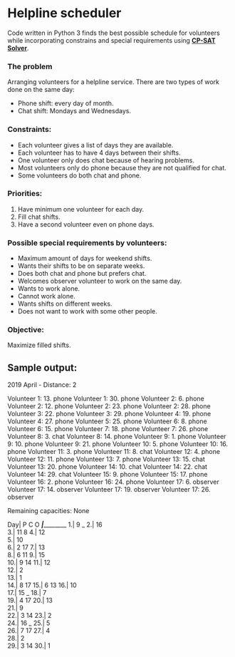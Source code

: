 # Helpline scheduler
Code written in Python 3 finds the best possible schedule for volunteers while incorporating constrains and special requirements using **[CP-SAT Solver](https://developers.google.com/optimization/cp/cp_solver)**.

### The problem
Arranging volunteers for a helpline service. There are two types of work done on the same day:
- Phone shift: every day of month.
- Chat shift: Mondays and Wednesdays.

### Constraints:
- Each volunteer gives a list of days they are available.
- Each volunteer has to have 4 days between their shifts.
- One volunteer only does chat because of hearing problems.
- Most volunteers only do phone because they are not qualified for chat.
- Some volunteers do both chat and phone.

### Priorities:
1. Have minimum one volunteer for each day.
2. Fill chat shifts.
3. Have a second volunteer even on phone days.

### Possible special requirements by volunteers:
 - Maximum amount of days for weekend shifts.
 - Wants their shifts to be on separate weeks.
 - Does both chat and phone but prefers chat.
 - Welcomes observer volunteer to work on the same day.
 - Wants to work alone.
 - Cannot work alone.
 - Wants shifts on different weeks.
 - Does not want to work with some other people.

### Objective:
 Maximize filled shifts.

## Sample output:

2019 April   -   Distance: 2

Volunteer 1: 13. phone
Volunteer 1: 30. phone
Volunteer 2: 6. phone
Volunteer 2: 12. phone
Volunteer 2: 23. phone
Volunteer 2: 28. phone
Volunteer 3: 22. phone
Volunteer 3: 29. phone
Volunteer 4: 19. phone
Volunteer 4: 27. phone
Volunteer 5: 25. phone
Volunteer 6: 8. phone
Volunteer 6: 15. phone
Volunteer 7: 18. phone
Volunteer 7: 26. phone
Volunteer 8: 3. chat
Volunteer 8: 14. phone
Volunteer 9: 1. phone
Volunteer 9: 10. phone
Volunteer 9: 21. phone
Volunteer 10: 5. phone
Volunteer 10: 16. phone
Volunteer 11: 3. phone
Volunteer 11: 8. chat
Volunteer 12: 4. phone
Volunteer 12: 11. phone
Volunteer 13: 7. phone
Volunteer 13: 15. chat
Volunteer 13: 20. phone
Volunteer 14: 10. chat
Volunteer 14: 22. chat
Volunteer 14: 29. chat
Volunteer 15: 9. phone
Volunteer 15: 17. phone
Volunteer 16: 2. phone
Volunteer 16: 24. phone
Volunteer 17: 6. observer
Volunteer 17: 14. observer
Volunteer 17: 19. observer
Volunteer 17: 26. observer

Remaining capacities: None

Day|  P  C  O
___|___________
 1.|  9  _
 2.| 16    
 3.| 11  8
 4.| 12    
 5.| 10    
 6.|  2    17
 7.| 13    
 8.|  6 11
 9.| 15    
10.|  9 14
11.| 12    
12.|  2    
13.|  1    
14.|  8    17
15.|  6 13
16.| 10    
17.| 15  _
18.|  7    
19.|  4    17
20.| 13    
21.|  9    
22.|  3 14
23.|  2    
24.| 16  _
25.|  5    
26.|  7    17
27.|  4    
28.|  2    
29.|  3 14
30.|  1    
